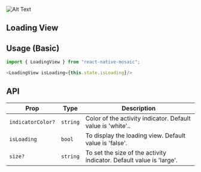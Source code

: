 ![Alt Text](https://drive.google.com/uc?export=view&id=1wEachC62WsY10jp1gS0m1bJl8sZa8wzl)

## Loading View

## Usage (Basic)

```js
import { LoadingView } from "react-native-mosaic";

<LoadingView isLoading={this.state.isLoading}/>
```

## API

| Prop | Type | Description |
|------|------|-------------|
| ``indicatorColor?`` | ``string`` | Color of the activity indicator. Default value is 'white'.. |
| ``isLoading`` | ``bool`` | To display the loading view. Default value is 'false'. |
| ``size?`` | ``string`` | To set the size of the activity indicator. Default value is 'large'. |
